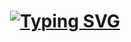 <h1 align="center">
   <a href="https://git.io/typing-svg">
    <img src="https://readme-typing-svg.demolab.com?font=Fira+Code&pause=1000&width=435&lines=Hey%2C+Guys+and+Girls!;This+is+Edwin+Chigne.;Nice+to+meet+you!;Have+a+very+nice+Day&center=true&size=30" alt="Typing SVG" />
  </a>
</h1>
